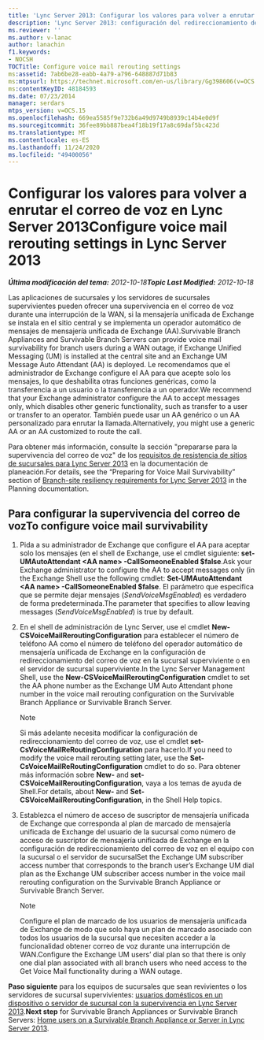 ```yaml
---
title: 'Lync Server 2013: Configurar los valores para volver a enrutar el correo de voz'
description: 'Lync Server 2013: configuración del redireccionamiento del correo de voz.'
ms.reviewer: ''
ms.author: v-lanac
author: lanachin
f1.keywords:
- NOCSH
TOCTitle: Configure voice mail rerouting settings
ms:assetid: 7ab6be28-eabb-4a79-a796-648887d71b83
ms:mtpsurl: https://technet.microsoft.com/en-us/library/Gg398606(v=OCS.15)
ms:contentKeyID: 48184593
ms.date: 07/23/2014
manager: serdars
mtps_version: v=OCS.15
ms.openlocfilehash: 669ea5585f9e732b6a49d9749b8939c14b4e0d9f
ms.sourcegitcommit: 36fee89bb887bea4f18b19f17a8c69daf5bc423d
ms.translationtype: MT
ms.contentlocale: es-ES
ms.lasthandoff: 11/24/2020
ms.locfileid: "49400056"
---
```

# <a name="configure-voice-mail-rerouting-settings-in-lync-server-2013"></a><span data-ttu-id="d9fc0-103">Configurar los valores para volver a enrutar el correo de voz en Lync Server 2013</span><span class="sxs-lookup"><span data-stu-id="d9fc0-103">Configure voice mail rerouting settings in Lync Server 2013</span></span>

<div data-xmlns="http://www.w3.org/1999/xhtml">

<div class="topic" data-xmlns="http://www.w3.org/1999/xhtml" data-msxsl="urn:schemas-microsoft-com:xslt" data-cs="https://msdn.microsoft.com/">

<div data-asp="https://msdn2.microsoft.com/asp">



</div>

<div id="mainSection">

<div id="mainBody"><span data-ttu-id="d9fc0-104">

<span> </span></span><span class="sxs-lookup"><span data-stu-id="d9fc0-104">

<span> </span></span></span>

<span data-ttu-id="d9fc0-105">_**Última modificación del tema:** 2012-10-18_</span><span class="sxs-lookup"><span data-stu-id="d9fc0-105">_**Topic Last Modified:** 2012-10-18_</span></span>

<span data-ttu-id="d9fc0-106">Las aplicaciones de sucursales y los servidores de sucursales supervivientes pueden ofrecer una supervivencia en el correo de voz durante una interrupción de la WAN, si la mensajería unificada de Exchange se instala en el sitio central y se implementa un operador automático de mensajes de mensajería unificada de Exchange (AA).</span><span class="sxs-lookup"><span data-stu-id="d9fc0-106">Survivable Branch Appliances and Survivable Branch Servers can provide voice mail survivability for branch users during a WAN outage, if Exchange Unified Messaging (UM) is installed at the central site and an Exchange UM Message Auto Attendant (AA) is deployed.</span></span> <span data-ttu-id="d9fc0-107">Le recomendamos que el administrador de Exchange configure el AA para que acepte solo los mensajes, lo que deshabilita otras funciones genéricas, como la transferencia a un usuario o la transferencia a un operador.</span><span class="sxs-lookup"><span data-stu-id="d9fc0-107">We recommend that your Exchange administrator configure the AA to accept messages only, which disables other generic functionality, such as transfer to a user or transfer to an operator.</span></span> <span data-ttu-id="d9fc0-108">También puede usar un AA genérico o un AA personalizado para enrutar la llamada.</span><span class="sxs-lookup"><span data-stu-id="d9fc0-108">Alternatively, you might use a generic AA or an AA customized to route the call.</span></span>

<span data-ttu-id="d9fc0-109">Para obtener más información, consulte la sección "prepararse para la supervivencia del correo de voz" de los [requisitos de resistencia de sitios de sucursales para Lync Server 2013](lync-server-2013-branch-site-resiliency-requirements.md) en la documentación de planeación.</span><span class="sxs-lookup"><span data-stu-id="d9fc0-109">For details, see the “Preparing for Voice Mail Survivability” section of [Branch-site resiliency requirements for Lync Server 2013](lync-server-2013-branch-site-resiliency-requirements.md) in the Planning documentation.</span></span>

<div>

## <a name="to-configure-voice-mail-survivability"></a><span data-ttu-id="d9fc0-110">Para configurar la supervivencia del correo de voz</span><span class="sxs-lookup"><span data-stu-id="d9fc0-110">To configure voice mail survivability</span></span>

1.  <span data-ttu-id="d9fc0-111">Pida a su administrador de Exchange que configure el AA para aceptar solo los mensajes (en el shell de Exchange, use el cmdlet siguiente: **set-UMAutoAttendant \<AA name\> -CallSomeoneEnabled $false**.</span><span class="sxs-lookup"><span data-stu-id="d9fc0-111">Ask your Exchange administrator to configure the AA to accept messages only (in the Exchange Shell use the following cmdlet: **Set-UMAutoAttendant \<AA name\> -CallSomeoneEnabled $false**.</span></span> <span data-ttu-id="d9fc0-112">El parámetro que especifica que se permite dejar mensajes (*SendVoiceMsgEnabled*) es verdadero de forma predeterminada.</span><span class="sxs-lookup"><span data-stu-id="d9fc0-112">The parameter that specifies to allow leaving messages (*SendVoiceMsgEnabled*) is true by default.</span></span>

2.  <span data-ttu-id="d9fc0-113">En el shell de administración de Lync Server, use el cmdlet **New-CSVoiceMailReroutingConfiguration** para establecer el número de teléfono AA como el número de teléfono del operador automático de mensajería unificada de Exchange en la configuración de redireccionamiento del correo de voz en la sucursal superviviente o en el servidor de sucursal superviviente.</span><span class="sxs-lookup"><span data-stu-id="d9fc0-113">In the Lync Server Management Shell, use the **New-CSVoiceMailReroutingConfiguration** cmdlet to set the AA phone number as the Exchange UM Auto Attendant phone number in the voice mail rerouting configuration on the Survivable Branch Appliance or Survivable Branch Server.</span></span>
    
    <div>
    

    > [!NOTE]  
    > <span data-ttu-id="d9fc0-114">Si más adelante necesita modificar la configuración de redireccionamiento del correo de voz, use el cmdlet <STRONG>set-CsVoiceMailReRoutingConfiguration</STRONG> para hacerlo.</span><span class="sxs-lookup"><span data-stu-id="d9fc0-114">If you need to modify the voice mail rerouting setting later, use the <STRONG>Set-CsVoiceMailReRoutingConfiguration</STRONG> cmdlet to do so.</span></span> <span data-ttu-id="d9fc0-115">Para obtener más información sobre <STRONG>New-</STRONG> and <STRONG>set-CSVoiceMailReroutingConfiguration</STRONG>, vaya a los temas de ayuda de Shell.</span><span class="sxs-lookup"><span data-stu-id="d9fc0-115">For details, about <STRONG>New-</STRONG> and <STRONG>Set-CSVoiceMailReroutingConfiguration</STRONG>, in the Shell Help topics.</span></span>

    
    </div>

3.  <span data-ttu-id="d9fc0-116">Establezca el número de acceso de suscriptor de mensajería unificada de Exchange que corresponda al plan de marcado de mensajería unificada de Exchange del usuario de la sucursal como número de acceso de suscriptor de mensajería unificada de Exchange en la configuración de redireccionamiento del correo de voz en el equipo con la sucursal o el servidor de sucursal</span><span class="sxs-lookup"><span data-stu-id="d9fc0-116">Set the Exchange UM subscriber access number that corresponds to the branch user’s Exchange UM dial plan as the Exchange UM subscriber access number in the voice mail rerouting configuration on the Survivable Branch Appliance or Survivable Branch Server.</span></span>
    
    <div>
    

    > [!NOTE]  
    > <span data-ttu-id="d9fc0-117">Configure el plan de marcado de los usuarios de mensajería unificada de Exchange de modo que solo haya un plan de marcado asociado con todos los usuarios de la sucursal que necesiten acceder a la funcionalidad obtener correo de voz durante una interrupción de WAN.</span><span class="sxs-lookup"><span data-stu-id="d9fc0-117">Configure the Exchange UM users’ dial plan so that there is only one dial plan associated with all branch users who need access to the Get Voice Mail functionality during a WAN outage.</span></span>

    
    </div>

<span data-ttu-id="d9fc0-118">**Paso siguiente** para los equipos de sucursales que sean revivientes o los servidores de sucursal supervivientes: [usuarios domésticos en un dispositivo o servidor de sucursal con la supervivencia en Lync Server 2013](lync-server-2013-home-users-on-a-survivable-branch-appliance-or-server.md).</span><span class="sxs-lookup"><span data-stu-id="d9fc0-118">**Next step** for Survivable Branch Appliances or Survivable Branch Servers: [Home users on a Survivable Branch Appliance or Server in Lync Server 2013](lync-server-2013-home-users-on-a-survivable-branch-appliance-or-server.md).</span></span>

<span data-ttu-id="d9fc0-119"></div>

</div>

<span> </span>

</div>

</div>

</span><span class="sxs-lookup"><span data-stu-id="d9fc0-119"></div>

</div>

<span> </span>

</div>

</div>

</span></span></div>

